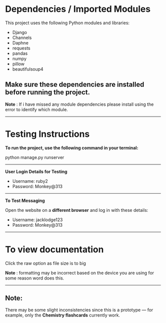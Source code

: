# Dependencies / Imported Modules

This project uses the following Python modules and libraries:

- Django  
- Channels  
- Daphne  
- requests  
- pandas  
- numpy  
- pillow  
- beautifulsoup4  

Make sure these dependencies are installed before running the project.
---
**Note** : If i have missed any module dependencies please install using the error to identify which module.

---

# Testing Instructions

**To run the project, use the following command in your terminal:**

python manage.py runserver

---

**User Login Details for Testing**

- Username: ruby2  
- Password: Monkey@313  

---

**To Test Messaging**

Open the website on a **different browser** and log in with these details:

- Username: jacklodge123  
- Password: Monkey@313  

---

# To view documentation

Click the raw option as file size is to big

**Note** : formatting may be incorrect based on the device you are using for some reason word does this.

---

## Note:  
There may be some slight inconsistencies since this is a prototype — for example, only the **Chemistry flashcards** currently work.
